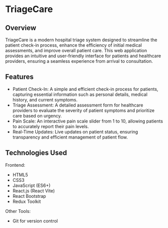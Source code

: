 # TriageCare
## Overview
TriageCare is a modern hospital triage system designed to streamline the patient check-in process, enhance the efficiency of initial medical assessments, and improve overall patient care. This web application provides an intuitive and user-friendly interface for patients and healthcare providers, ensuring a seamless experience from arrival to consultation.

## Features
- Patient Check-In: A simple and efficient check-in process for patients, capturing essential information such as personal details, medical history, and current symptoms.
- Triage Assessment: A detailed assessment form for healthcare providers to evaluate the severity of patient symptoms and prioritize care based on urgency.
- Pain Scale: An interactive pain scale slider from 1 to 10, allowing patients to accurately report their pain levels.
- Real-Time Updates: Live updates on patient status, ensuring transparency and efficient management of patient flow.

## Technologies Used
Frontend:
- HTML5
- CSS3
- JavaScript (ES6+)
- React.js (React Vite)
- React Bootstrap
- Redux Toolkit

Other Tools:
- Git for version control
